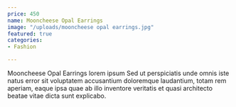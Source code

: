 ```yaml
---
price: 450
name: Mooncheese Opal Earrings
image: "/uploads/mooncheese opal earrings.jpg"
featured: true
categories:
- Fashion

---
```

Mooncheese Opal Earrings lorem ipsum Sed ut perspiciatis unde omnis iste natus error sit voluptatem accusantium doloremque laudantium, totam rem aperiam, eaque ipsa quae ab illo inventore veritatis et quasi architecto beatae vitae dicta sunt explicabo.